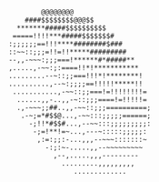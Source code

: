                                    @@@@@@@@                                    
                               ####$$$$$$$$@@@$$                               
                             *******#####$$$$$$$$$$                            
                            =====!!!!***#####$$$$$$$#                          
                           :;;;;;;==!!!****########$###                        
                           ::~~::;;;=!!=!!*****#########                       
                           --,,-~~~:;;;===!******#*#####**                     
                           ,.....,-~~:;:====!!*!***********                    
                           .........--~::;;===!!!*!********!                   
                           ..........,--~:;;;;==!!!!!*****!!                   
                            ...........,-~~::;;===!=!!!!!!!!=                  
                             ......,,-..,,-~::;;;====!=!!!!!=                  
                             .,-~~~;;##..,,-~~::;;;==========;                 
                              .-~;=*#$$@...,-~~:::;;;;;======;                 
                                -;!!*#$$#...,--~~:::;;;;;;;;;:                 
                                 -;=!**!=~...,---~:::::;;;;;:                  
                                  ,:=:;;:-...,,,--~~~:::::::~                  
                                    -:;:~-.....,,--~~~~~~~~~                   
                                      ,--,.....,,,---------                    
                                        .........,,,,,,,,,                     
                                           .............                       
                                                                               
